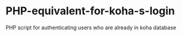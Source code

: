 # PHP-equivalent-for-koha-s-login
PHP script for authenticating users who are already in koha database
